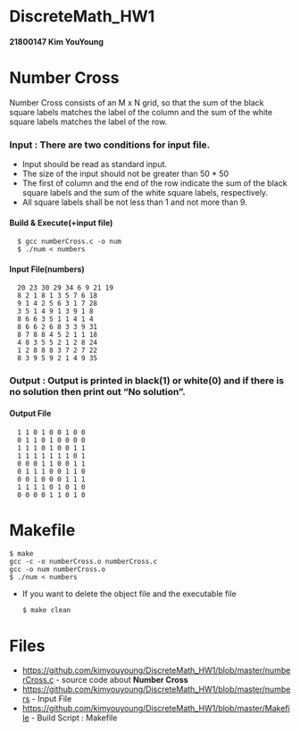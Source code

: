 # DiscreteMath_HW1
#### 21800147 Kim YouYoung

# Number Cross
Number Cross consists of an M x N grid, so that the sum of the black square labels matches the label of the column and the sum of the white square labels matches the label of the row.
### Input : There are two conditions for input file.
* Input should be read as standard input.
* The size of the input should not be greater than 50 * 50
* The first of column and the end of the row indicate the sum of the black square labels and the sum of the white square labels, respectively.
* All square labels shall be not less than 1 and not more than 9.
#### Build & Execute(+input file)
      $ gcc numberCross.c -o num
      $ ./num < numbers
#### Input File(numbers)
      20 23 30 29 34 6 9 21 19
      8 2 1 8 1 3 5 7 6 18
      9 1 4 2 5 6 3 1 7 28
      3 5 1 4 9 1 3 9 1 8
      8 6 6 3 5 1 1 4 1 4
      8 6 6 2 6 8 3 3 9 31
      8 7 8 8 4 5 2 1 1 18
      4 8 3 5 5 2 1 2 8 24
      1 2 8 8 8 3 7 2 7 22
      8 3 9 5 9 2 1 4 9 35
      
### Output : Output is printed in black(1) or white(0) and if there is no solution then print out “No solution”.
#### Output File 
      1 1 0 1 0 0 1 0 0 
      0 1 1 0 1 0 0 0 0 
      1 1 1 0 1 0 0 1 1 
      1 1 1 1 1 1 1 0 1 
      0 0 0 1 1 0 0 1 1 
      0 1 1 1 0 0 1 1 0 
      0 0 1 0 0 0 1 1 1 
      1 1 1 1 0 1 0 1 0 
      0 0 0 0 1 1 0 1 0 
      
# Makefile
    $ make
    gcc -c -o numberCross.o numberCross.c
    gcc -o num numberCross.o
    $ ./num < numbers
    
* If you want to delete the object file and the executable file

      $ make clean
    
# Files
* https://github.com/kimyouyoung/DiscreteMath_HW1/blob/master/numberCross.c - source code about **Number Cross**
* https://github.com/kimyouyoung/DiscreteMath_HW1/blob/master/numbers - Input File
* https://github.com/kimyouyoung/DiscreteMath_HW1/blob/master/Makefile - Build Script : Makefile
